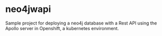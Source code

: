 # neo4jwapi
Sample project for deploying a neo4j database with a Rest API using the Apollo server in Openshift, a kubernetes environment.
